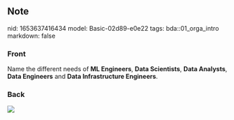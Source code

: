## Note
nid: 1653637416434
model: Basic-02d89-e0e22
tags: bda::01_orga_intro
markdown: false

### Front
Name the different needs of <b>ML Engineers</b>, <b>Data
Scientists</b>, <b>Data Analysts</b>, <b>Data Engineers</b> and
<b>Data Infrastructure Engineers</b>.

### Back
<img src="paste-d173f619e37809ce2313068448aed45901273692.jpg">
